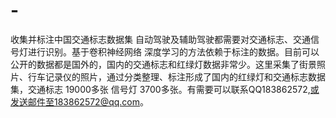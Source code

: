 # -
收集并标注中国交通标志数据集
自动驾驶及辅助驾驶都需要对交通标志、交通信号灯进行识别。基于卷积神经网络 深度学习的方法依赖于标注的数据。目前可以公开的数据都是国外的，国内的交通标志和红绿灯数据非常少。这里采集了街景照片、行车记录仪的照片，通过分类整理、标注形成了国内的红绿灯和交通标志数据集，交通标志 19000多张 信号灯 3700多张。有需要可以联系QQ183862572,或发送邮件至183862572@qq.com。


